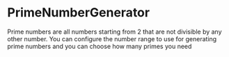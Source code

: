 # PrimeNumberGenerator
Prime numbers are all numbers starting from 2 that are not divisible by any other number. You can configure the number range to use for generating prime numbers and you can choose how many primes you need
